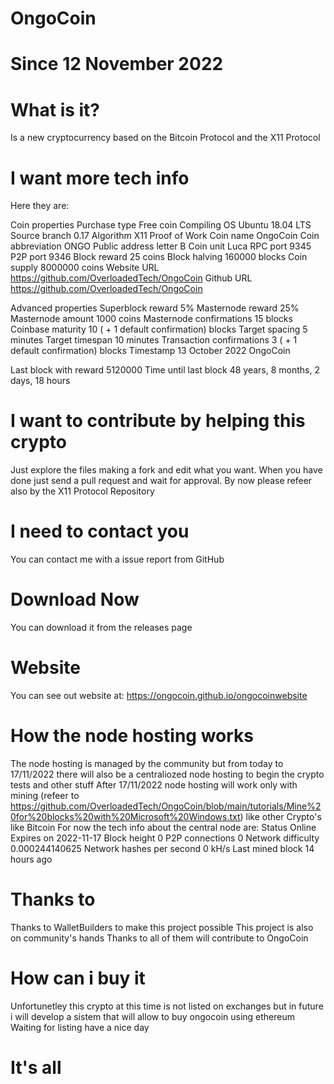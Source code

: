 # OngoCoin
# Since 12 November 2022

# What is it?
Is a new cryptocurrency based on the Bitcoin Protocol and the X11 Protocol

# I want more tech info
Here they are:

Coin properties
Purchase type
Free coin
Compiling OS
Ubuntu 18.04 LTS
Source branch
0.17
Algorithm
X11 Proof of Work
Coin name
OngoCoin
Coin abbreviation
ONGO
Public address letter
B
Coin unit
Luca
RPC port
9345
P2P port
9346
Block reward
25 coins
Block halving
160000 blocks
Coin supply
8000000 coins
Website URL
https://github.com/OverloadedTech/OngoCoin
Github URL
https://github.com/OverloadedTech/OngoCoin

Advanced properties
Superblock reward
5%
Masternode reward
25%
Masternode amount
1000 coins
Masternode confirmations
15 blocks
Coinbase maturity
10 ( + 1 default confirmation) blocks
Target spacing
5 minutes
Target timespan
10 minutes
Transaction confirmations
3 ( + 1 default confirmation) blocks
Timestamp
13 October 2022 OngoCoin


Last block with reward
5120000
Time until last block
48 years, 8 months, 2 days, 18 hours

# I want to contribute by helping this crypto
Just explore the files making a fork and edit what you want. When you have done just send a pull request and wait for approval. By now please refeer also by the X11 Protocol Repository

# I need to contact you
You can contact me with a issue report from GitHub

# Download Now
You can download it from the releases page

# Website
You can see out website at: https://ongocoin.github.io/ongocoinwebsite

# How the node hosting works
The node hosting is managed by the community but from today to 17/11/2022 there will also be a centraliozed node hosting to begin the crypto tests and other stuff
After 17/11/2022 node hosting will work only with mining (refeer to https://github.com/OverloadedTech/OngoCoin/blob/main/tutorials/Mine%20for%20blocks%20with%20Microsoft%20Windows.txt) like other Crypto's like Bitcoin
For now the tech info about the central node are:
Status
Online
Expires on
2022-11-17
Block height
0
P2P connections
0
Network difficulty
0.000244140625
Network hashes per second
0 kH/s
Last mined block
14 hours ago

# Thanks to
Thanks to WalletBuilders to make this project possible
This project is also on community's hands
Thanks to all of them will contribute to OngoCoin

# How can i buy it
Unfortunetley this crypto at this time is not listed on exchanges but in future i will develop a sistem that will allow to buy ongocoin using ethereum
Waiting for listing have a nice day
# It's all
